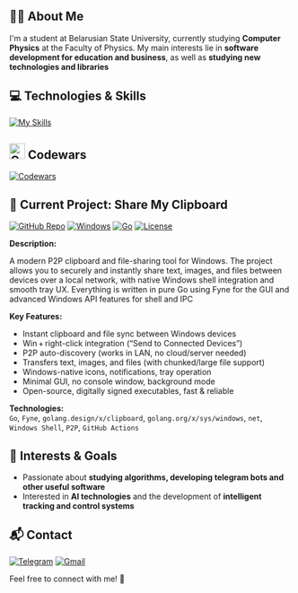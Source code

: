 ## 🧑‍🎓 About Me
I'm a student at Belarusian State University, currently studying **Computer Physics** at the Faculty of Physics. My main interests lie in **software development for education and business**, as well as **studying new technologies and libraries**
## 💻 Technologies & Skills
[![My Skills](https://skillicons.dev/icons?i=cpp,c,python,go,sqlite,mysql,git)](https://skillicons.dev)
## <img src="https://cdn.simpleicons.org/codewars/B1361E" width="28" alt="Codewars Logo" />  Codewars

[![Codewars](https://codewars-stats-ignacio-cuadra.vercel.app/?username=Krasnovvvvv&theme=dark)](https://www.codewars.com/users/Krasnovvvvv)

## 🚀 Current Project: Share My Clipboard

[![GitHub Repo](https://img.shields.io/badge/GitHub_Repo-222222?logo=github&logoColor=white&style=flat-square)](https://github.com/Krasnovvvvv/share-my-clipboard)
[![Windows](https://img.shields.io/badge/platform-Windows-0078D6?style=flat-square&logo=windows)](https://www.microsoft.com/windows)
[![Go](https://img.shields.io/badge/Go-1.21+-00ADD8?style=flat-square&logo=go)](https://go.dev/)
[![License](https://img.shields.io/badge/license-MIT-green?style=flat-square)](LICENSE)

**Description:**  

A modern P2P clipboard and file-sharing tool for Windows. The project allows you to securely and instantly share text, images, and files between devices over a local network, with native Windows shell integration and smooth tray UX. Everything is written in pure Go using Fyne for the GUI and advanced Windows API features for shell and IPC

**Key Features:**
- Instant clipboard and file sync between Windows devices
- Win + right-click integration (“Send to Connected Devices”)
- P2P auto-discovery (works in LAN, no cloud/server needed)
- Transfers text, images, and files (with chunked/large file support)
- Windows-native icons, notifications, tray operation
- Minimal GUI, no console window, background mode
- Open-source, digitally signed executables, fast & reliable

**Technologies:**  
`Go`, `Fyne`, `golang.design/x/clipboard`, `golang.org/x/sys/windows`, `net`, `Windows Shell`, `P2P`, `GitHub Actions`

## 🎯 Interests & Goals
- Passionate about **studying algorithms, developing telegram bots and other useful software**
- Interested in **AI technologies** and the development of **intelligent tracking and control systems**
## 📬 Contact
[![Telegram](https://img.shields.io/badge/Telegram-2CA5E0?style=for-the-badge&logo=telegram&logoColor=white)](https://t.me/smokex_official) [![Gmail](https://img.shields.io/badge/Gmail-D14836?style=for-the-badge&logo=gmail&logoColor=white)](mailto:f.krasnovvvvv@gmail.com)

Feel free to connect with me! 🚀
